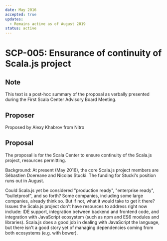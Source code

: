 ```yaml
---
date: May 2016
accepted: true
updates:
  - Remains active as of August 2019
status: active
---
```


# SCP-005: Ensurance of continuity of Scala.js project

## Note

This text is a post-hoc summary of the proposal as verbally presented during
the First Scala Center Advisory Board Meeting.

## Proposer

Proposed by Alexy Khabrov from Nitro

## Proposal

The proposal is for the Scala Center to ensure continuity of
the Scala.js project, resources permitting.

Background: At present (May 2016), the core Scala.js project members
are Sébastien Doereane and Nicolas Stucki.  The funding for Stucki's
position runs out in August.

Could Scala.js yet be considered "production ready", "enterprise
ready", "bulletproof", and so forth?  Some companies, including some
large companies, already think so.  But if not, what it would take to
get it there?  Issues the Scala.js project don't have resources to
address right now include: IDE support, integration between backend
and frontend code, and integration with JavaScript ecosystem (such as
npm and ES6 modules and libraries).  Scala.js does a good job in
dealing with JavaScript the language, but there isn't a good story yet
of managing dependencies coming from both ecosystems (e.g. with
bower).
